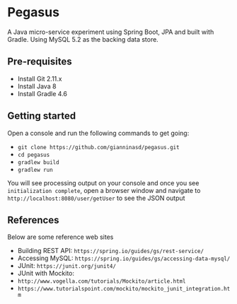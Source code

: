 Pegasus
================
A Java micro-service experiment using Spring Boot, JPA and built with Gradle. Using MySQL 5.2 as the backing data store.

## Pre-requisites
* Install Git 2.11.x
* Install Java 8
* Install Gradle 4.6

## Getting started
Open a console and run the following commands to get going:
* `git clone https://github.com/gianninasd/pegasus.git`
* `cd pegasus`
* `gradlew build`
* `gradlew run`

You will see processing output on your console and once you see `initialization complete`, open a browser window and navigate to `http://localhost:8080/user/getUser` to see the JSON output

## References
Below are some reference web sites
* Building REST API: `https://spring.io/guides/gs/rest-service/`
* Accessing MySQL: `https://spring.io/guides/gs/accessing-data-mysql/`
* JUnit: `https://junit.org/junit4/`
* JUnit with Mockito: 
 * `http://www.vogella.com/tutorials/Mockito/article.html`
 * `https://www.tutorialspoint.com/mockito/mockito_junit_integration.htm`